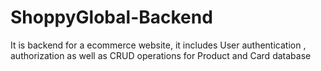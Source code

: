 # ShoppyGlobal-Backend
It is backend for a ecommerce website, it includes User authentication , authorization as well as CRUD operations for Product and Card database 
